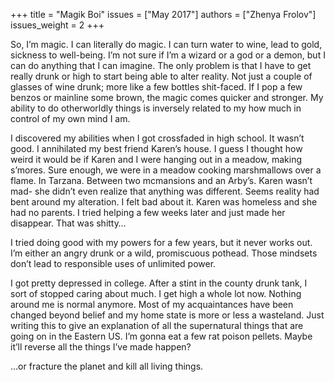 +++
title = "Magik Boi"
issues = ["May 2017"]
authors = ["Zhenya Frolov"]
issues_weight = 2
+++

So, I’m magic. I can literally do magic. I can turn water to wine, lead to gold, sickness to well-being. I’m not sure if I’m a wizard or a god or a demon, but I can do anything that I can imagine. The only problem is that I have to get really drunk or high to start being able to alter reality. Not just a couple of glasses of wine drunk; more like a few bottles shit-faced. If I pop a few benzos or mainline some brown, the magic comes quicker and stronger. My ability to do otherworldly things is inversely related to my how much in control of my own mind I am.

I discovered my abilities when I got crossfaded in high school. It wasn’t good. I annihilated my best friend Karen’s house. I guess I thought how weird it would be if Karen and I were hanging out in a meadow, making s’mores. Sure enough, we were in a meadow cooking marshmallows over a flame. In Tarzana. Between two mcmansions and an Arby’s. Karen wasn’t mad- she didn’t even realize that anything was different. Seems reality had bent around my alteration. I felt bad about it. Karen was homeless and she had no parents. I tried helping a few weeks later and just made her disappear. That was shitty…

I tried doing good with my powers for a few years, but it never works out. I’m either an angry drunk or a wild, promiscuous pothead. Those mindsets don’t lead to responsible uses of unlimited power.

I got pretty depressed in college. After a stint in the county drunk tank, I sort of stopped caring about much. I get high a whole lot now. Nothing around me is normal anymore. Most of my acquaintances have been changed beyond belief and my home state is more or less a wasteland. Just writing this to give an explanation of all the supernatural things that are going on in the Eastern US. I’m gonna eat a few rat poison pellets. Maybe it’ll reverse all the things I’ve made happen?

…or fracture the planet and kill all living things.
